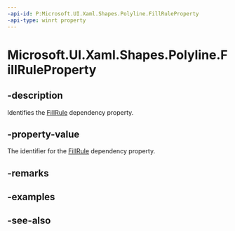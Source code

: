 ```yaml
---
-api-id: P:Microsoft.UI.Xaml.Shapes.Polyline.FillRuleProperty
-api-type: winrt property
---
```


<!-- Property syntax
public Windows.UI.Xaml.DependencyProperty FillRuleProperty { get; }
-->

# Microsoft.UI.Xaml.Shapes.Polyline.FillRuleProperty

## -description
Identifies the [FillRule](polyline_fillrule.md) dependency property.

## -property-value
The identifier for the [FillRule](polyline_fillrule.md) dependency property.

## -remarks

## -examples

## -see-also
